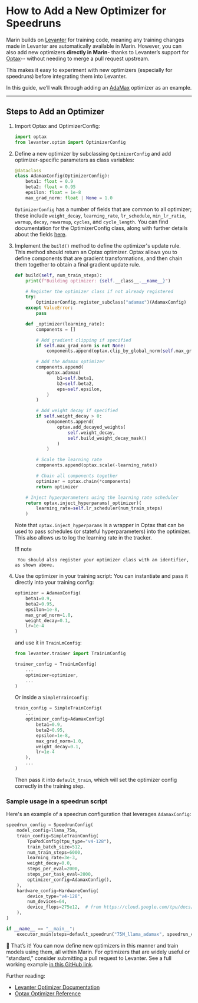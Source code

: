 # How to Add a New Optimizer for Speedruns

Marin builds on [Levanter](https://levanter.readthedocs.io/) for training code, meaning any training changes made in Levanter are automatically available in Marin. However, you can also add new optimizers **directly in Marin**- thanks to Levanter’s support for [Optax](https://optax.readthedocs.io/)-- without needing to merge a pull request upstream.

This makes it easy to experiment with new optimizers (especially for speedruns) before integrating them into Levanter.

In this guide, we’ll walk through adding an [AdaMax](https://optax.readthedocs.io/en/latest/api/optimizers.html#optax.adamax) optimizer as an example.

---

## Steps to Add an Optimizer

1. Import Optax and OptimizerConfig:

    ```python
    import optax
    from levanter.optim import OptimizerConfig
    ```

2. Define a new optimizer by subclassing `OptimizerConfig` and add optimizer-specific parameters as class variables:
    ```python
    @dataclass
    class AdamaxConfig(OptimizerConfig):
        beta1: float = 0.9
        beta2: float = 0.95
        epsilon: float = 1e-8
        max_grad_norm: float | None = 1.0
    ```

    `OptimizerConfig` has a number of fields that are common to all optimizer; these include `weight_decay`, `learning_rate`, `lr_schedule`, `min_lr_ratio`, `warmup`, `decay`, `rewarmup`, `cycles`, and `cycle_length`. You can find documentation for the OptimizerConfig class, along with further details about the fields [here](https://levanter.readthedocs.io/en/latest/reference/Configuration/#standard-options).

3. Implement the `build()` method to define the optimizer's update rule. This method should return an Optax optimizer. Optax allows you to define components that are gradient transformations, and then chain them together to obtain a final gradient update rule.

    ```python
    def build(self, num_train_steps):
        print(f"Building optimizer: {self.__class__.__name__}")

        # Register the optimizer class if not already registered
        try:
            OptimizerConfig.register_subclass("adamax")(AdamaxConfig)
        except ValueError:
            pass

        def _optimizer(learning_rate):
            components = []

            # Add gradient clipping if specified
            if self.max_grad_norm is not None:
                components.append(optax.clip_by_global_norm(self.max_grad_norm))

            # Add the Adamax optimizer
            components.append(
                optax.adamax(
                    b1=self.beta1,
                    b2=self.beta2,
                    eps=self.epsilon,
                )
            )

            # Add weight decay if specified
            if self.weight_decay > 0:
                components.append(
                    optax.add_decayed_weights(
                        self.weight_decay,
                        self.build_weight_decay_mask()
                    )
                )

            # Scale the learning rate
            components.append(optax.scale(-learning_rate))

            # Chain all components together
            optimizer = optax.chain(*components)
            return optimizer

        # Inject hyperparameters using the learning rate scheduler
        return optax.inject_hyperparams(_optimizer)(
            learning_rate=self.lr_scheduler(num_train_steps)
        )
    ```

    Note that `optax.inject_hyperparams` is a wrapper in Optax that can be used to pass schedules (or stateful hyperparameters) into the optimizer. This also allows us to log the learning rate in the tracker.

    !!! note

        You should also register your optimizer class with an identifier, as shown above.

4. Use the optimizer in your training script: You can instantiate and pass it directly into your training config:

    ```python
    optimizer = AdamaxConfig(
        beta1=0.9,
        beta2=0.95,
        epsilon=1e-8,
        max_grad_norm=1.0,
        weight_decay=0.1,
        lr=1e-4
    )
    ```

    and use it in `TrainLmConfig`:

    ```python
    from levanter.trainer import TrainLmConfig

    trainer_config = TrainLmConfig(
        ...
        optimizer=optimizer,
        ...
    )
    ```

    Or inside a `SimpleTrainConfig`:

    ```python
    train_config = SimpleTrainConfig(
        ...
        optimizer_config=AdamaxConfig(
            beta1=0.9,
            beta2=0.95,
            epsilon=1e-8,
            max_grad_norm=1.0,
            weight_decay=0.1,
            lr=1e-4
        ),
        ...
    )
    ```

    Then pass it into `default_train`, which will set the optimizer config correctly in the training step.

### Sample usage in a speedrun script

Here's an example of a speedrun configuration that leverages `AdamaxConfig`:

```python
speedrun_config = SpeedrunConfig(
    model_config=llama_75m,
    train_config=SimpleTrainConfig(
        TpuPodConfig(tpu_type="v4-128"),
        train_batch_size=512,
        num_train_steps=6000,
        learning_rate=3e-3,
        weight_decay=0.0,
        steps_per_eval=2000,
        steps_per_task_eval=2000,
        optimizer_config=AdamaxConfig(),
    ),
    hardware_config=HardwareConfig(
        device_type="v4-128",
        num_devices=64,
        device_flops=275e12,  # from https://cloud.google.com/tpu/docs/v4
    ),
)

if __name__ == "__main__":
    executor_main(steps=default_speedrun("75M_llama_adamax", speedrun_config))
```

🎉 That’s it! You can now define new optimizers in this manner and train models using them, all within Marin. For optimizers that are widely useful or “standard,” consider submitting a pull request to Levanter.
See a full working example [in this GitHub link](https://github.com/marin-community/marin/blob/main/experiments/speedrun/llama_75m_fineweb_edu_adamax/llama_75m_fineweb_edu_adamax.py).

Further reading:

- [Levanter Optimizer Documentation](https://levanter.readthedocs.io/en/latest/optimizers.html)
- [Optax Optimizer Reference](https://optax.readthedocs.io/en/latest/api/optimizers.html)
